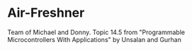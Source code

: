 # Air-Freshner
Team of Michael and Donny. 
Topic 14.5 from "Programmable Microcontrollers With Applications" by Unsalan and Gurhan
